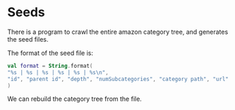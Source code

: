 Seeds
=

There is a program to crawl the entire amazon category tree, and generates the seed files.

The format of the seed file is:

```kotlin
val format = String.format(
"%s | %s | %s | %s | %s | %s\n",
"id", "parent id", "depth", "numSubcategories", "category path", "url"
)
```

We can rebuild the category tree from the file.

